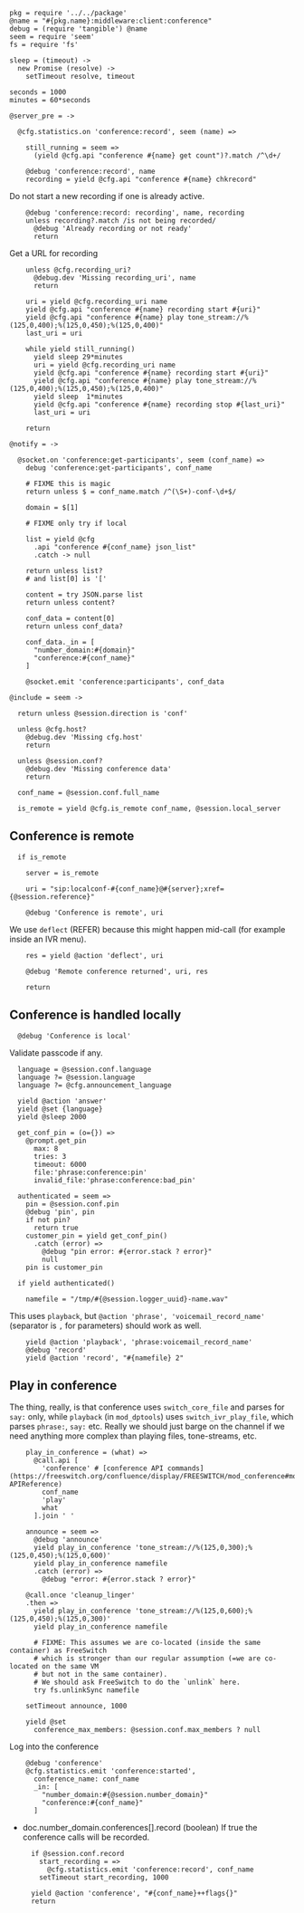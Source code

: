     pkg = require '../../package'
    @name = "#{pkg.name}:middleware:client:conference"
    debug = (require 'tangible') @name
    seem = require 'seem'
    fs = require 'fs'

    sleep = (timeout) ->
      new Promise (resolve) ->
        setTimeout resolve, timeout

    seconds = 1000
    minutes = 60*seconds

    @server_pre = ->

      @cfg.statistics.on 'conference:record', seem (name) =>

        still_running = seem =>
          (yield @cfg.api "conference #{name} get count")?.match /^\d+/

        @debug 'conference:record', name
        recording = yield @cfg.api "conference #{name} chkrecord"

Do not start a new recording if one is already active.

        @debug 'conference:record: recording', name, recording
        unless recording?.match /is not being recorded/
          @debug 'Already recording or not ready'
          return

Get a URL for recording

        unless @cfg.recording_uri?
          @debug.dev 'Missing recording_uri', name
          return

        uri = yield @cfg.recording_uri name
        yield @cfg.api "conference #{name} recording start #{uri}"
        yield @cfg.api "conference #{name} play tone_stream://%(125,0,400);%(125,0,450);%(125,0,400)"
        last_uri = uri

        while yield still_running()
          yield sleep 29*minutes
          uri = yield @cfg.recording_uri name
          yield @cfg.api "conference #{name} recording start #{uri}"
          yield @cfg.api "conference #{name} play tone_stream://%(125,0,400);%(125,0,450);%(125,0,400)"
          yield sleep  1*minutes
          yield @cfg.api "conference #{name} recording stop #{last_uri}"
          last_uri = uri

        return

    @notify = ->

      @socket.on 'conference:get-participants', seem (conf_name) =>
        debug 'conference:get-participants', conf_name

        # FIXME this is magic
        return unless $ = conf_name.match /^(\S+)-conf-\d+$/

        domain = $[1]

        # FIXME only try if local

        list = yield @cfg
          .api "conference #{conf_name} json_list"
          .catch -> null

        return unless list?
        # and list[0] is '['

        content = try JSON.parse list
        return unless content?

        conf_data = content[0]
        return unless conf_data?

        conf_data._in = [
          "number_domain:#{domain}"
          "conference:#{conf_name}"
        ]

        @socket.emit 'conference:participants', conf_data

    @include = seem ->

      return unless @session.direction is 'conf'

      unless @cfg.host?
        @debug.dev 'Missing cfg.host'
        return

      unless @session.conf?
        @debug.dev 'Missing conference data'
        return

      conf_name = @session.conf.full_name

      is_remote = yield @cfg.is_remote conf_name, @session.local_server

Conference is remote
--------------------

      if is_remote

        server = is_remote

        uri = "sip:localconf-#{conf_name}@#{server};xref={@session.reference}"

        @debug 'Conference is remote', uri

We use `deflect` (REFER) because this might happen mid-call (for example inside an IVR menu).

        res = yield @action 'deflect', uri

        @debug 'Remote conference returned', uri, res

        return

Conference is handled locally
-----------------------------

      @debug 'Conference is local'

Validate passcode if any.

      language = @session.conf.language
      language ?= @session.language
      language ?= @cfg.announcement_language

      yield @action 'answer'
      yield @set {language}
      yield @sleep 2000

      get_conf_pin = (o={}) =>
        @prompt.get_pin
          max: 8
          tries: 3
          timeout: 6000
          file:'phrase:conference:pin'
          invalid_file:'phrase:conference:bad_pin'

      authenticated = seem =>
        pin = @session.conf.pin
        @debug 'pin', pin
        if not pin?
          return true
        customer_pin = yield get_conf_pin()
          .catch (error) =>
            @debug "pin error: #{error.stack ? error}"
            null
        pin is customer_pin

      if yield authenticated()

        namefile = "/tmp/#{@session.logger_uuid}-name.wav"

This uses `playback`, but `@action 'phrase', 'voicemail_record_name'` (separator is `,` for parameters) should work as well.

        yield @action 'playback', 'phrase:voicemail_record_name'
        @debug 'record'
        yield @action 'record', "#{namefile} 2"

Play in conference
------------------

The thing, really, is that conference uses `switch_core_file` and parses for `say:` only, while `playback` (in `mod_dptools`) uses `switch_ivr_play_file`, which parses `phrase:`, `say:` etc.
Really we should just barge on the channel if we need anything more complex than playing files, tone-streams, etc.

        play_in_conference = (what) =>
          @call.api [
            'conference' # [conference API commands](https://freeswitch.org/confluence/display/FREESWITCH/mod_conference#mod_conference-APIReference)
            conf_name
            'play'
            what
          ].join ' '

        announce = seem =>
          @debug 'announce'
          yield play_in_conference 'tone_stream://%(125,0,300);%(125,0,450);%(125,0,600)'
          yield play_in_conference namefile
          .catch (error) =>
            @debug "error: #{error.stack ? error}"

        @call.once 'cleanup_linger'
        .then =>
          yield play_in_conference 'tone_stream://%(125,0,600);%(125,0,450);%(125,0,300)'
          yield play_in_conference namefile

          # FIXME: This assumes we are co-located (inside the same container) as FreeSwitch
          # which is stronger than our regular assumption (=we are co-located on the same VM
          # but not in the same container).
          # We should ask FreeSwitch to do the `unlink` here.
          try fs.unlinkSync namefile

        setTimeout announce, 1000

        yield @set
          conference_max_members: @session.conf.max_members ? null

Log into the conference

        @debug 'conference'
        @cfg.statistics.emit 'conference:started',
          conference_name: conf_name
          _in: [
            "number_domain:#{@session.number_domain}"
            "conference:#{conf_name}"
          ]

* doc.number_domain.conferences[].record (boolean) If true the conference calls will be recorded.

        if @session.conf.record
          start_recording = =>
            @cfg.statistics.emit 'conference:record', conf_name
          setTimeout start_recording, 1000

        yield @action 'conference', "#{conf_name}++flags{}"
        return
